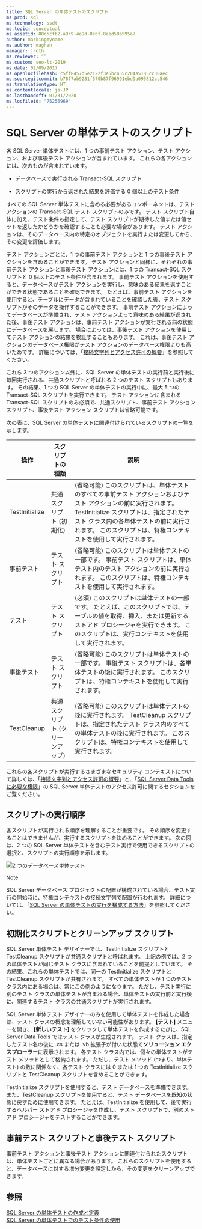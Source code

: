 ```yaml
---
title: SQL Server の単体テストのスクリプト
ms.prod: sql
ms.technology: ssdt
ms.topic: conceptual
ms.assetid: 80c5cf62-a9c9-4e9d-8c6f-8eed50a595a7
author: markingmyname
ms.author: maghan
manager: jroth
ms.reviewer: “”
ms.custom: seo-lt-2019
ms.date: 02/09/2017
ms.openlocfilehash: c5ff8457d5e2122f3e5bc455c204a5185cc30aec
ms.sourcegitcommit: b78f7ab9281f570b87f96991ebd9a095812cc546
ms.translationtype: HT
ms.contentlocale: ja-JP
ms.lasthandoff: 01/31/2020
ms.locfileid: "75256969"
---
```

# <a name="scripts-in-sql-server-unit-tests"></a>SQL Server の単体テストのスクリプト

各 SQL Server 単体テストには、1 つの事前テスト アクション、テスト アクション、および事後テスト アクションが含まれています。 これらの各アクションには、次のものが含まれています。  
  
-   データベースで実行される Transact\-SQL スクリプト  
  
-   スクリプトの実行から返された結果を評価する 0 個以上のテスト条件  
  
すべての SQL Server 単体テストに含める必要があるコンポーネントは、テスト アクションの Transact\-SQL テスト スクリプトのみです。 テスト スクリプト自体に加え、テスト条件も指定して、テスト スクリプトが期待した値または値セットを返したかどうかを確認することも必要な場合があります。 テスト アクションは、そのデータベース内の特定のオブジェクトを実行または変更してから、その変更を評価します。  
  
テスト アクションごとに、1 つの事前テスト アクションと 1 つの事後テスト アクションを含めることができます。 テスト アクションと同様に、それぞれの事前テスト アクションと事後テスト アクションには、1 つの Transact\-SQL スクリプトと 0 個以上のテスト条件が含まれます。 事前テスト アクションを使用すると、データベースがテスト アクションを実行し、意味のある結果を返すことができる状態であることを確認できます。 たとえば、事前テスト アクションを使用すると、テーブルにデータが含まれていることを確認した後、テスト スクリプトがそのデータを操作することができます。 事前テスト アクションによってデータベースが準備され、テスト アクションよって意味のある結果が返された後、事後テスト アクションは、事前テスト アクションが実行される前の状態にデータベースを戻します。 場合によっては、事後テスト アクションを使用してテスト アクションの結果を検証することもあります。 これは、事後テスト アクションのデータベース権限がテスト アクションのデータベース権限よりも高いためです。 詳細については、「[接続文字列とアクセス許可の概要](../ssdt/overview-of-connection-strings-and-permissions.md)」を参照してください。  
  
これら 3 つのアクション以外に、SQL Server の単体テストの実行前と実行後に毎回実行される、共通スクリプトと呼ばれる 2 つのテスト スクリプトもあります。 その結果、1 つの SQL Server の単体テストの実行中に、最大 5 つの Transact\-SQL スクリプトを実行できます。 テスト アクションに含まれる Transact\-SQL スクリプトのみ必須で、共通スクリプト、事前テスト アクション スクリプト、事後テスト アクション スクリプトは省略可能です。  
  
次の表に、SQL Server の単体テストに関連付けられているスクリプトの一覧を示します。  
  
|**操作**|**スクリプトの種類**|**説明**|  
|--------------|-------------------|-------------------|  
|TestInitialize|共通スクリプト (初期化)|(省略可能) このスクリプトは、単体テストのすべての事前テスト アクションおよびテスト アクションの前に実行されます。 TestInitialize スクリプトは、指定されたテスト クラス内の各単体テストの前に実行されます。 このスクリプトは、特権コンテキストを使用して実行されます。|  
|事前テスト|テスト スクリプト|(省略可能) このスクリプトは単体テストの一部です。 事前テスト スクリプトは、単体テスト内のテスト アクションの前に実行されます。 このスクリプトは、特権コンテキストを使用して実行されます。|  
|テスト|テスト スクリプト|(必須) このスクリプトは単体テストの一部です。 たとえば、このスクリプトでは、テーブルの値を取得、挿入、または更新するストアド プロシージャを実行できます。 このスクリプトは、実行コンテキストを使用して実行されます。|  
|事後テスト|テスト スクリプト|(省略可能) このスクリプトは単体テストの一部です。 事後テスト スクリプトは、各単体テストの後に実行されます。 このスクリプトは、特権コンテキストを使用して実行されます。|  
|TestCleanup|共通スクリプト (クリーンアップ)|(省略可能) このスクリプトは単体テストの後に実行されます。 TestCleanup スクリプトは、指定されたテスト クラス内のすべての単体テストの後に実行されます。 このスクリプトは、特権コンテキストを使用して実行されます。|  
  
これらの各スクリプトが実行するさまざまなセキュリティ コンテキストについて詳しくは、「[接続文字列とアクセス許可の概要](../ssdt/overview-of-connection-strings-and-permissions.md)」と、「[SQL Server Data Tools に必要な権限](../ssdt/required-permissions-for-sql-server-data-tools.md)」の SQL Server 単体テストのアクセス許可に関するセクションをご覧ください。  
  
## <a name="order-in-which-scripts-are-run"></a>スクリプトの実行順序  
各スクリプトが実行される順序を理解することが重要です。 その順序を変更することはできませんが、実行するスクリプトを決めることができます。 次の図は、2 つの SQL Server 単体テストを含むテスト実行で使用できるスクリプトの選択と、スクリプトの実行順序を示します。  
  
![2 つのデータベース単体テスト](../ssdt/media/twodatabaseunittests.png "2 つのデータベース単体テスト")  
  
> [!NOTE]  
> SQL Server データベース プロジェクトの配置が構成されている場合、テスト実行の開始時に、特権コンテキストの接続文字列で配置が行われます。 詳細については、「[SQL Server の単体テストの実行を構成する方法](../ssdt/how-to-configure-sql-server-unit-test-execution.md)」を参照してください。  
  
## <a name="initialization-and-cleanup-scripts"></a>初期化スクリプトとクリーンアップ スクリプト  
SQL Server 単体テスト デザイナーでは、TestInitialize スクリプトと TestCleanup スクリプトが共通スクリプトと呼ばれます。 上記の例では、2 つの単体テストが同じテスト クラスに含まれていることを前提としています。 その結果、これらの単体テストでは、同一の TestInitialize スクリプトと TestCleanup スクリプトが共有されます。 すべての単体テストが 1 つのテスト クラス内にある場合は、常にこの例のようになります。 ただし、テスト実行に別のテスト クラスの単体テストが含まれる場合、単体テストの実行前と実行後に、関連するテスト クラスの共通スクリプトが実行されます。  
  
SQL Server 単体テスト デザイナーのみを使用して単体テストを作成した場合は、テスト クラスの概念を理解していない可能性があります。 **[テスト]** メニューを開き、 **[新しいテスト]** をクリックして単体テストを作成するたびに、SQL Server Data Tools ではテスト クラスが生成されます。 テスト クラスは、指定したテスト名の後に .cs または .vb 拡張子が付いた状態で**ソリューション エクスプローラー**に表示されます。 各テスト クラス内では、個々の単体テストがテスト メソッドとして格納されます。 ただし、テスト メソッド (つまり、単体テスト) の数に関係なく、各テスト クラスには 0 または 1 つの TestInitialize スクリプトと TestCleanup スクリプトを含めることができます。  
  
TestInitialize スクリプトを使用すると、テスト データベースを準備できます。また、TestCleanup スクリプトを使用すると、テスト データベースを既知の状態に戻すために使用できます。 たとえば、TestInitialize を使用して、後で実行するヘルパー ストアド プロシージャを作成し、テスト スクリプトで、別のストアド プロシージャをテストすることができます。  
  
## <a name="pre-test-and-post-test-scripts"></a>事前テスト スクリプトと事後テスト スクリプト  
事前テスト アクションと事後テスト アクションに関連付けられたスクリプトは、単体テストごとに異なる場合があります。 これらのスクリプトを使用すると、データベースに対する増分変更を設定しから、その変更をクリーンアップできます。  
  
## <a name="see-also"></a>参照  
[SQL Server の単体テストの作成と定義](../ssdt/creating-and-defining-sql-server-unit-tests.md)  
[SQL Server の単体テストでのテスト条件の使用](../ssdt/using-test-conditions-in-sql-server-unit-tests.md)  
  
